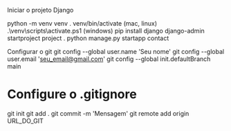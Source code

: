 Iniciar o projeto Django

python -m venv venv
. venv/bin/activate (mac, linux)
.\venv\scripts\activate.ps1 (windows)
pip install django
django-admin startproject project .
python manage.py startapp contact

Configurar o git
git config --global user.name 'Seu nome'
git config --global user.email 'seu_email@gmail.com'
git config --global init.defaultBranch main

# Configure o .gitignore
git init
git add .
git commit -m 'Mensagem'
git remote add origin URL_DO_GIT
